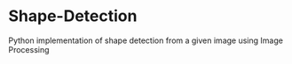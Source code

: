 # Shape-Detection
Python implementation of shape detection from a given image using Image Processing
